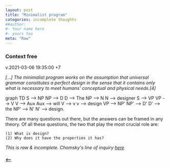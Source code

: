 ```yaml
---
layout: post
title: "Minimalist program"
categories: incomplete thoughts
##author:
#- Your name here
#- yours too
meta: "Raw"
---
```


### Context free 
v.2021-03-06 19:35:00 +7



_[...] The minimalist program works on the assumption that universal grammar constitutes a perfect design in the sense that it contains only what is necessary to meet humans' conceptual and physical needs.[4]_



<html lang="en">
 <head>
  <script src="https://cdnjs.cloudflare.com/ajax/libs/mermaid/8.0.0/mermaid.min.js"></script>
</head>
	 
<body>
 <div class="mermaid">graph TD
 S --> NP
	NP --> D
		D --> The
 	NP --> N
		N --> designer
 S --> VP
	VP --> V
		V --> Aux
			Aux --> will
		V --> v
			v --> design
	VP --> NP'
		NP' --> D'
			D' --> the 
		NP' --> N'
			N' --> design.

</div>
</body>
<script>
var config = {
    startOnLoad:true,
    theme: 'default',
    flowchart:{
            useMaxWidth:false,
            htmlLabels:true
        }
};
mermaid.initialize(config);
window.mermaid.init(undefined, document.querySelectorAll('.language-mermaid'));
</script>

</html>




 There are many questions out there, but the answers can be framed in any theory. Of all these questions, the two that play the most crucial role are:

    (1) What is design?
    (2) Why does it have the properties it has?
    


*This is raw & incomplete. Chomsky's line of inquiry [here](https://mitpress.mit.edu/books/minimalist-program)*




##### [⟵](/../../incomplete/index.html)

